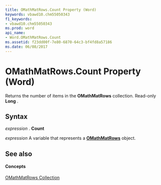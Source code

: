 ```yaml
---
title: OMathMatRows.Count Property (Word)
keywords: vbawd10.chm55050343
f1_keywords:
- vbawd10.chm55050343
ms.prod: word
api_name:
- Word.OMathMatRows.Count
ms.assetid: f23dd00f-7e80-6870-64c3-bf4fd8a57186
ms.date: 06/08/2017
---
```



# OMathMatRows.Count Property (Word)

Returns the number of items in the  **OMathMatRows** collection. Read-only **Long** .


## Syntax

 _expression_ . **Count**

 _expression_ A variable that represents a **[OMathMatRows](Word.OMathMatRows.md)** object.


## See also


#### Concepts


[OMathMatRows Collection](Word.OMathMatRows.md)

